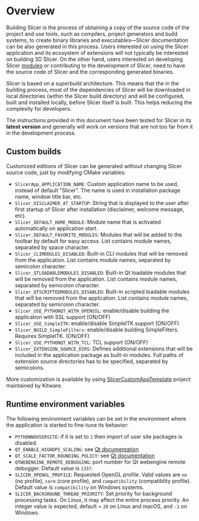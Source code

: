 #  Overview

Building Slicer is the process of obtaining a copy of the source code of the
project and use tools, such as compilers, project generators and build systems,
to create binary libraries and executables&mdash;Slicer documentation can be
also generated in this process. Users interested on using the Slicer application
and its ecosystem of extensions will not typically be interested on building 3D
Slicer. On the other hand, users interested on developing Slicer
[modules](../user_guide/modules/index.html) or contributing to the development of
Slicer, need to have the source code of Slicer and the corresponding generated
binaries.

Slicer is based on a *superbuild* architecture. This means that the in the
building process, most of the dependencies of Slicer will be downloaded in local
directories (within the Slicer build directory) and will be configured, built
and installed locally, before Slicer itself is built. This helps reducing the
complexity for developers.

The instructions provided in this document have been tested for Slicer in its
**latest version** and generally will work on versions that are not too far from it
in the development process.

## Custom builds

Customized editions of Slicer can be generated without changing Slicer source code, just by modifying CMake variables:

- `SlicerApp_APPLICATION_NAME`: Custom application name to be used, instead of default "Slicer". The name is used in installation package name, window title bar, etc.
- `Slicer_DISCLAIMER_AT_STARTUP`: String that is displayed to the user after first startup of Slicer after installation (disclaimer, welcome message, etc).
- `Slicer_DEFAULT_HOME_MODULE`: Module name that is activated automatically on application start.
- `Slicer_DEFAULT_FAVORITE_MODULES`: Modules that will be added to the toolbar by default for easy access. List contains module names, separated by space character.
- `Slicer_CLIMODULES_DISABLED`: Built-in CLI modules that will be removed from the application. List contains module names, separated by semicolon character.
- `Slicer_QTLOADABLEMODULES_DISABLED`: Built-in Qt loadable modules that will be removed from the application. List contains module names, separated by semicolon character.
- `Slicer_QTSCRIPTEDMODULES_DISABLED`: Built-in scripted loadable modules that will be removed from the application. List contains module names, separated by semicolon character.
- `Slicer_USE_PYTHONQT_WITH_OPENSSL`: enable/disable building the application with SSL support (ON/OFF)
- `Slicer_USE_SimpleITK`: enable/disable SimpleITK support (ON/OFF)
- `Slicer_BUILD_SimpleFilters`: enable/disable building SimpleFilters. Requires SimpleITK. (ON/OFF)
- `Slicer_USE_PYTHONQT_WITH_TCL`: TCL support (ON/OFF)
- `Slicer_EXTENSION_SOURCE_DIRS`: Defines additional extensions that will be included in the application package as built-in modules. Full paths of extension source directories has to be specified, separated by semicolons.

More customization is available by using [SlicerCustomAppTemplate](https://github.com/KitwareMedical/SlicerCustomAppTemplate) project maintained by Kitware.

## Runtime environment variables

The following environment variables can be set in the environment where the application is started to fine-tune its behavior:

- `PYTHONNOUSERSITE`: if it is set to `1` then import of user site packages is disabled.
- `QT_ENABLE_HIGHDPI_SCALING`: see [Qt documentation](https://doc.qt.io/qt-5/highdpi.html)
- `QT_SCALE_FACTOR_ROUNDING_POLICY`: see [Qt documentation](https://doc.qt.io/qt-5/highdpi.html)
- `QTWEBENGINE_REMOTE_DEBUGGING`: port number for Qt webengine remote debugger. Default value is `1337`.
- `SLICER_OPENGL_PROFILE`: Requested OpenGL profile. Valid values are `no` (no profile), `core` (core profile),
  and `compatibility` (compatiblity profile). Default value is `compatibility` on Windows systems.
- `SLICER_BACKGROUND_THREAD_PRIORITY`: Set priority for background processing tasks. On Linux, it may affect the
  entire process priority. An integer value is expected, default = `20` on Linux and macOS, and `-1` on Windows.
